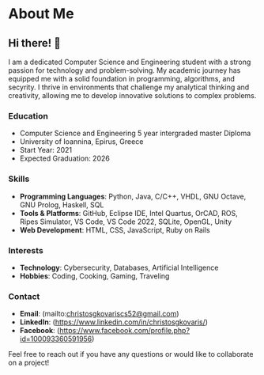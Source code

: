 # About Me

## Hi there! 👋

I am a dedicated Computer Science and Engineering student with a strong passion for technology and problem-solving. My academic journey has equipped me with a solid foundation in programming, algorithms, and secyrity. I thrive in environments that challenge my analytical thinking and creativity, allowing me to develop innovative solutions to complex problems.

### Education
- Computer Science and Engineering 5 year intergraded master Diploma
- University of Ioannina, Epirus, Greece
- Start Year: 2021
- Expected Graduation: 2026

### Skills
- **Programming Languages**: Python, Java, C/C++, VHDL, GNU Octave, GNU Prolog, Haskell, SQL
- **Tools & Platforms**: GitHub, Eclipse IDE, Intel Quartus, OrCAD, ROS, Ripes Simulator, VS Code, VS Code 2022, SQLite, OpenGL, Unity
- **Web Development**: HTML, CSS, JavaScript, Ruby on Rails

### Interests
- **Technology**: Cybersecurity, Databases, Artificial Intelligence
- **Hobbies**: Coding, Cooking, Gaming, Traveling

### Contact
- **Email**: (mailto:christosgkovariscs52@gmail.com)
- **LinkedIn**: (https://www.linkedin.com/in/christosgkovaris/)
- **Facebook**: (https://www.facebook.com/profile.php?id=100093360591956)

Feel free to reach out if you have any questions or would like to collaborate on a project!
